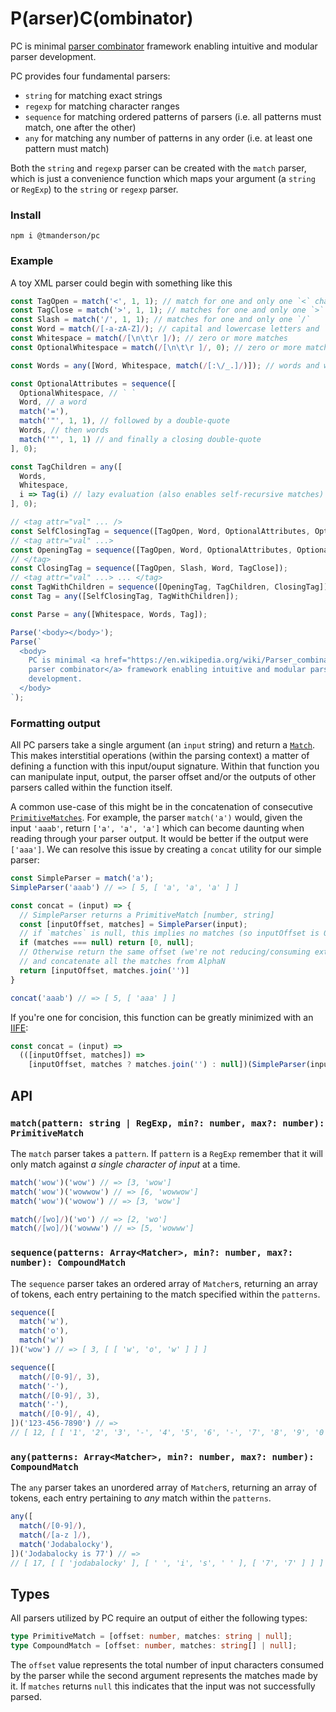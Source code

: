 # P(arser)C(ombinator)

PC is minimal [parser combinator](https://en.wikipedia.org/wiki/Parser_combinator)
framework enabling intuitive and modular parser development.

PC provides four fundamental parsers:

- `string` for matching exact strings
- `regexp` for matching character ranges
- `sequence` for matching ordered patterns of parsers (i.e. all patterns must match, one after the other)
- `any` for matching any number of patterns in any order (i.e. at least one pattern must match)

Both the `string` and `regexp` parser can be created with the `match` parser,
which is just a convenience function which maps your argument (a `string` or
`RegExp`) to the `string` or `regexp` parser.

### Install

```
npm i @tmanderson/pc
```

### Example

A toy XML parser could begin with something like this

```js
const TagOpen = match('<', 1, 1); // match for one and only one `<` character
const TagClose = match('>', 1, 1); // matches for one and only one `>`
const Slash = match('/', 1, 1); // matches for one and only one `/`
const Word = match(/[-a-zA-Z]/); // capital and lowercase letters and `-` characters
const Whitespace = match(/[\n\t\r ]/); // zero or more matches
const OptionalWhitespace = match(/[\n\t\r ]/, 0); // zero or more matches

const Words = any([Word, Whitespace, match(/[:\/_.]/)]); // words and whitespace

const OptionalAttributes = sequence([
  OptionalWhitespace, // ` `
  Word, // a word
  match('='),
  match('"', 1, 1), // followed by a double-quote
  Words, // then words
  match('"', 1, 1) // and finally a closing double-quote
], 0);

const TagChildren = any([
  Words,
  Whitespace,
  i => Tag(i) // lazy evaluation (also enables self-recursive matches)
], 0);

// <tag attr="val" ... />
const SelfClosingTag = sequence([TagOpen, Word, OptionalAttributes, OptionalWhitespace, Slash, TagClose]);
// <tag attr="val" ...>
const OpeningTag = sequence([TagOpen, Word, OptionalAttributes, OptionalWhitespace, TagClose]);
// </tag>
const ClosingTag = sequence([TagOpen, Slash, Word, TagClose]);
// <tag attr="val" ...> ... </tag>
const TagWithChildren = sequence([OpeningTag, TagChildren, ClosingTag]);
const Tag = any([SelfClosingTag, TagWithChildren]);

const Parse = any([Whitespace, Words, Tag]);

Parse('<body></body>');
Parse(`
  <body>
    PC is minimal <a href="https://en.wikipedia.org/wiki/Parser_combinator">
    parser combinator</a> framework enabling intuitive and modular parser
    development.  
  </body>
`);
```

### Formatting output

All PC parsers take a single argument (an `input` string) and return a [`Match`](#Types).
This makes interstitial operations (within the parsing context) a matter of defining
a function with this input/ouput signature. Within that function you can manipulate
input, output, the parser offset and/or the outputs of other parsers called within
the function itself.

A common use-case of this might be in the concatenation of consecutive [`PrimitiveMatches`](#Types).
For example, the parser `match('a')` would, given the input `'aaab'`, return
`['a', 'a', 'a']` which can become daunting when reading through your parser output.
It would be better if the output were `['aaa']`. We can resolve this issue by creating
a `concat` utility for our simple parser:

```js
const SimpleParser = match('a');
SimpleParser('aaab') // => [ 5, [ 'a', 'a', 'a' ] ]

const concat = (input) => {
  // SimpleParser returns a PrimitiveMatch [number, string]
  const [inputOffset, matches] = SimpleParser(input);
  // if `matches` is null, this implies no matches (so inputOffset is 0)
  if (matches === null) return [0, null];
  // Otherwise return the same offset (we're not reducing/consuming extra input)
  // and concatenate all the matches from AlphaN
  return [inputOffset, matches.join('')]
}

concat('aaab') // => [ 5, [ 'aaa' ] ]
```

If you're one for concision, this function can be greatly minimized with an [IIFE](https://developer.mozilla.org/en-US/docs/Glossary/IIFE):

```js
const concat = (input) =>
  (([inputOffset, matches]) =>
    [inputOffset, matches ? matches.join('') : null])(SimpleParser(input))
```

## API

### `match(pattern: string | RegExp, min?: number, max?: number): PrimitiveMatch`

The `match` parser takes a `pattern`. If `pattern` is a `RegExp` remember that
it will only match against _a single character of input_ at a time.

```js
match('wow')('wow') // => [3, 'wow']
match('wow')('wowwow') // => [6, 'wowwow']
match('wow')('wowow') // => [3, 'wow']

match(/[wo]/)('wo') // => [2, 'wo']
match(/[wo]/)('wowww') // => [5, 'wowww']
```

### `sequence(patterns: Array<Matcher>, min?: number, max?: number): CompoundMatch`

The `sequence` parser takes an ordered array of `Matcher`s, returning an array
of tokens, each entry pertaining to the match specified within the `patterns`.

```js
sequence([
  match('w'),
  match('o'),
  match('w')
])('wow') // => [ 3, [ [ 'w', 'o', 'w' ] ] ]

sequence([
  match(/[0-9]/, 3),
  match('-'),
  match(/[0-9]/, 3),
  match('-'),
  match(/[0-9]/, 4),
])('123-456-7890') // =>
// [ 12, [ [ '1', '2', '3', '-', '4', '5', '6', '-', '7', '8', '9', '0' ] ] ]
```

### `any(patterns: Array<Matcher>, min?: number, max?: number): CompoundMatch`

The `any` parser takes an unordered array of `Matcher`s, returning an array
of tokens, each entry pertaining to _any_ match within the `patterns`.

```js
any([
  match(/[0-9]/),
  match(/[a-z ]/),
  match('Jodabalocky'),
])('Jodabalocky is 77') // =>
// [ 17, [ [ 'jodabalocky' ], [ ' ', 'i', 's', ' ' ], [ '7', '7' ] ] ]
```

## Types

All parsers utilized by PC require an output of either the following types:

```ts
type PrimitiveMatch = [offset: number, matches: string | null];
type CompoundMatch = [offset: number, matches: string[] | null];
```

The `offset` value represents the total number of input characters consumed by
the parser while the second argument represents the matches made by it. If `matches`
returns `null` this indicates that the input was not successfully parsed.
